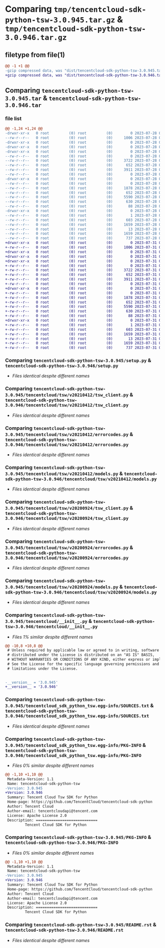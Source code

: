 # Comparing `tmp/tencentcloud-sdk-python-tsw-3.0.945.tar.gz` & `tmp/tencentcloud-sdk-python-tsw-3.0.946.tar.gz`

## filetype from file(1)

```diff
@@ -1 +1 @@
-gzip compressed data, was "dist/tencentcloud-sdk-python-tsw-3.0.945.tar", last modified: Fri Jul 28 00:38:52 2023, max compression
+gzip compressed data, was "dist/tencentcloud-sdk-python-tsw-3.0.946.tar", last modified: Mon Jul 31 00:39:09 2023, max compression
```

## Comparing `tencentcloud-sdk-python-tsw-3.0.945.tar` & `tencentcloud-sdk-python-tsw-3.0.946.tar`

### file list

```diff
@@ -1,24 +1,24 @@
-drwxr-xr-x   0 root         (0) root         (0)        0 2023-07-28 00:38:52.000000 tencentcloud-sdk-python-tsw-3.0.945/
--rw-r--r--   0 root         (0) root         (0)     1006 2023-07-28 00:38:52.000000 tencentcloud-sdk-python-tsw-3.0.945/setup.py
-drwxr-xr-x   0 root         (0) root         (0)        0 2023-07-28 00:38:52.000000 tencentcloud-sdk-python-tsw-3.0.945/tencentcloud/
-drwxr-xr-x   0 root         (0) root         (0)        0 2023-07-28 00:38:52.000000 tencentcloud-sdk-python-tsw-3.0.945/tencentcloud/tsw/
-drwxr-xr-x   0 root         (0) root         (0)        0 2023-07-28 00:38:52.000000 tencentcloud-sdk-python-tsw-3.0.945/tencentcloud/tsw/v20210412/
--rw-r--r--   0 root         (0) root         (0)        0 2023-07-28 00:38:52.000000 tencentcloud-sdk-python-tsw-3.0.945/tencentcloud/tsw/v20210412/__init__.py
--rw-r--r--   0 root         (0) root         (0)     3722 2023-07-28 00:38:52.000000 tencentcloud-sdk-python-tsw-3.0.945/tencentcloud/tsw/v20210412/tsw_client.py
--rw-r--r--   0 root         (0) root         (0)      652 2023-07-28 00:38:52.000000 tencentcloud-sdk-python-tsw-3.0.945/tencentcloud/tsw/v20210412/errorcodes.py
--rw-r--r--   0 root         (0) root         (0)     3911 2023-07-28 00:38:52.000000 tencentcloud-sdk-python-tsw-3.0.945/tencentcloud/tsw/v20210412/models.py
--rw-r--r--   0 root         (0) root         (0)        0 2023-07-28 00:38:52.000000 tencentcloud-sdk-python-tsw-3.0.945/tencentcloud/tsw/__init__.py
-drwxr-xr-x   0 root         (0) root         (0)        0 2023-07-28 00:38:52.000000 tencentcloud-sdk-python-tsw-3.0.945/tencentcloud/tsw/v20200924/
--rw-r--r--   0 root         (0) root         (0)        0 2023-07-28 00:38:52.000000 tencentcloud-sdk-python-tsw-3.0.945/tencentcloud/tsw/v20200924/__init__.py
--rw-r--r--   0 root         (0) root         (0)     1878 2023-07-28 00:38:52.000000 tencentcloud-sdk-python-tsw-3.0.945/tencentcloud/tsw/v20200924/tsw_client.py
--rw-r--r--   0 root         (0) root         (0)      652 2023-07-28 00:38:52.000000 tencentcloud-sdk-python-tsw-3.0.945/tencentcloud/tsw/v20200924/errorcodes.py
--rw-r--r--   0 root         (0) root         (0)     5590 2023-07-28 00:38:52.000000 tencentcloud-sdk-python-tsw-3.0.945/tencentcloud/tsw/v20200924/models.py
--rw-r--r--   0 root         (0) root         (0)      630 2023-07-28 00:38:52.000000 tencentcloud-sdk-python-tsw-3.0.945/tencentcloud/__init__.py
--rw-r--r--   0 root         (0) root         (0)       88 2023-07-28 00:38:52.000000 tencentcloud-sdk-python-tsw-3.0.945/setup.cfg
-drwxr-xr-x   0 root         (0) root         (0)        0 2023-07-28 00:38:52.000000 tencentcloud-sdk-python-tsw-3.0.945/tencentcloud_sdk_python_tsw.egg-info/
--rw-r--r--   0 root         (0) root         (0)        1 2023-07-28 00:38:52.000000 tencentcloud-sdk-python-tsw-3.0.945/tencentcloud_sdk_python_tsw.egg-info/dependency_links.txt
--rw-r--r--   0 root         (0) root         (0)      603 2023-07-28 00:38:52.000000 tencentcloud-sdk-python-tsw-3.0.945/tencentcloud_sdk_python_tsw.egg-info/SOURCES.txt
--rw-r--r--   0 root         (0) root         (0)     1659 2023-07-28 00:38:52.000000 tencentcloud-sdk-python-tsw-3.0.945/tencentcloud_sdk_python_tsw.egg-info/PKG-INFO
--rw-r--r--   0 root         (0) root         (0)       13 2023-07-28 00:38:52.000000 tencentcloud-sdk-python-tsw-3.0.945/tencentcloud_sdk_python_tsw.egg-info/top_level.txt
--rw-r--r--   0 root         (0) root         (0)     1659 2023-07-28 00:38:52.000000 tencentcloud-sdk-python-tsw-3.0.945/PKG-INFO
--rw-r--r--   0 root         (0) root         (0)      737 2023-07-28 00:38:52.000000 tencentcloud-sdk-python-tsw-3.0.945/README.rst
+drwxr-xr-x   0 root         (0) root         (0)        0 2023-07-31 00:39:09.000000 tencentcloud-sdk-python-tsw-3.0.946/
+-rw-r--r--   0 root         (0) root         (0)     1006 2023-07-31 00:39:09.000000 tencentcloud-sdk-python-tsw-3.0.946/setup.py
+drwxr-xr-x   0 root         (0) root         (0)        0 2023-07-31 00:39:09.000000 tencentcloud-sdk-python-tsw-3.0.946/tencentcloud/
+drwxr-xr-x   0 root         (0) root         (0)        0 2023-07-31 00:39:09.000000 tencentcloud-sdk-python-tsw-3.0.946/tencentcloud/tsw/
+drwxr-xr-x   0 root         (0) root         (0)        0 2023-07-31 00:39:09.000000 tencentcloud-sdk-python-tsw-3.0.946/tencentcloud/tsw/v20210412/
+-rw-r--r--   0 root         (0) root         (0)        0 2023-07-31 00:39:09.000000 tencentcloud-sdk-python-tsw-3.0.946/tencentcloud/tsw/v20210412/__init__.py
+-rw-r--r--   0 root         (0) root         (0)     3722 2023-07-31 00:39:09.000000 tencentcloud-sdk-python-tsw-3.0.946/tencentcloud/tsw/v20210412/tsw_client.py
+-rw-r--r--   0 root         (0) root         (0)      652 2023-07-31 00:39:09.000000 tencentcloud-sdk-python-tsw-3.0.946/tencentcloud/tsw/v20210412/errorcodes.py
+-rw-r--r--   0 root         (0) root         (0)     3911 2023-07-31 00:39:09.000000 tencentcloud-sdk-python-tsw-3.0.946/tencentcloud/tsw/v20210412/models.py
+-rw-r--r--   0 root         (0) root         (0)        0 2023-07-31 00:39:09.000000 tencentcloud-sdk-python-tsw-3.0.946/tencentcloud/tsw/__init__.py
+drwxr-xr-x   0 root         (0) root         (0)        0 2023-07-31 00:39:09.000000 tencentcloud-sdk-python-tsw-3.0.946/tencentcloud/tsw/v20200924/
+-rw-r--r--   0 root         (0) root         (0)        0 2023-07-31 00:39:09.000000 tencentcloud-sdk-python-tsw-3.0.946/tencentcloud/tsw/v20200924/__init__.py
+-rw-r--r--   0 root         (0) root         (0)     1878 2023-07-31 00:39:09.000000 tencentcloud-sdk-python-tsw-3.0.946/tencentcloud/tsw/v20200924/tsw_client.py
+-rw-r--r--   0 root         (0) root         (0)      652 2023-07-31 00:39:09.000000 tencentcloud-sdk-python-tsw-3.0.946/tencentcloud/tsw/v20200924/errorcodes.py
+-rw-r--r--   0 root         (0) root         (0)     5590 2023-07-31 00:39:09.000000 tencentcloud-sdk-python-tsw-3.0.946/tencentcloud/tsw/v20200924/models.py
+-rw-r--r--   0 root         (0) root         (0)      630 2023-07-31 00:39:09.000000 tencentcloud-sdk-python-tsw-3.0.946/tencentcloud/__init__.py
+-rw-r--r--   0 root         (0) root         (0)       88 2023-07-31 00:39:09.000000 tencentcloud-sdk-python-tsw-3.0.946/setup.cfg
+drwxr-xr-x   0 root         (0) root         (0)        0 2023-07-31 00:39:09.000000 tencentcloud-sdk-python-tsw-3.0.946/tencentcloud_sdk_python_tsw.egg-info/
+-rw-r--r--   0 root         (0) root         (0)        1 2023-07-31 00:39:09.000000 tencentcloud-sdk-python-tsw-3.0.946/tencentcloud_sdk_python_tsw.egg-info/dependency_links.txt
+-rw-r--r--   0 root         (0) root         (0)      603 2023-07-31 00:39:09.000000 tencentcloud-sdk-python-tsw-3.0.946/tencentcloud_sdk_python_tsw.egg-info/SOURCES.txt
+-rw-r--r--   0 root         (0) root         (0)     1659 2023-07-31 00:39:09.000000 tencentcloud-sdk-python-tsw-3.0.946/tencentcloud_sdk_python_tsw.egg-info/PKG-INFO
+-rw-r--r--   0 root         (0) root         (0)       13 2023-07-31 00:39:09.000000 tencentcloud-sdk-python-tsw-3.0.946/tencentcloud_sdk_python_tsw.egg-info/top_level.txt
+-rw-r--r--   0 root         (0) root         (0)     1659 2023-07-31 00:39:09.000000 tencentcloud-sdk-python-tsw-3.0.946/PKG-INFO
+-rw-r--r--   0 root         (0) root         (0)      737 2023-07-31 00:39:09.000000 tencentcloud-sdk-python-tsw-3.0.946/README.rst
```

### Comparing `tencentcloud-sdk-python-tsw-3.0.945/setup.py` & `tencentcloud-sdk-python-tsw-3.0.946/setup.py`

 * *Files identical despite different names*

### Comparing `tencentcloud-sdk-python-tsw-3.0.945/tencentcloud/tsw/v20210412/tsw_client.py` & `tencentcloud-sdk-python-tsw-3.0.946/tencentcloud/tsw/v20210412/tsw_client.py`

 * *Files identical despite different names*

### Comparing `tencentcloud-sdk-python-tsw-3.0.945/tencentcloud/tsw/v20210412/errorcodes.py` & `tencentcloud-sdk-python-tsw-3.0.946/tencentcloud/tsw/v20210412/errorcodes.py`

 * *Files identical despite different names*

### Comparing `tencentcloud-sdk-python-tsw-3.0.945/tencentcloud/tsw/v20210412/models.py` & `tencentcloud-sdk-python-tsw-3.0.946/tencentcloud/tsw/v20210412/models.py`

 * *Files identical despite different names*

### Comparing `tencentcloud-sdk-python-tsw-3.0.945/tencentcloud/tsw/v20200924/tsw_client.py` & `tencentcloud-sdk-python-tsw-3.0.946/tencentcloud/tsw/v20200924/tsw_client.py`

 * *Files identical despite different names*

### Comparing `tencentcloud-sdk-python-tsw-3.0.945/tencentcloud/tsw/v20200924/errorcodes.py` & `tencentcloud-sdk-python-tsw-3.0.946/tencentcloud/tsw/v20200924/errorcodes.py`

 * *Files identical despite different names*

### Comparing `tencentcloud-sdk-python-tsw-3.0.945/tencentcloud/tsw/v20200924/models.py` & `tencentcloud-sdk-python-tsw-3.0.946/tencentcloud/tsw/v20200924/models.py`

 * *Files identical despite different names*

### Comparing `tencentcloud-sdk-python-tsw-3.0.945/tencentcloud/__init__.py` & `tencentcloud-sdk-python-tsw-3.0.946/tencentcloud/__init__.py`

 * *Files 1% similar despite different names*

```diff
@@ -10,8 +10,8 @@
 # Unless required by applicable law or agreed to in writing, software
 # distributed under the License is distributed on an "AS IS" BASIS,
 # WITHOUT WARRANTIES OR CONDITIONS OF ANY KIND, either express or implied.
 # See the License for the specific language governing permissions and
 # limitations under the License.
 
 
-__version__ = '3.0.945'
+__version__ = '3.0.946'
```

### Comparing `tencentcloud-sdk-python-tsw-3.0.945/tencentcloud_sdk_python_tsw.egg-info/SOURCES.txt` & `tencentcloud-sdk-python-tsw-3.0.946/tencentcloud_sdk_python_tsw.egg-info/SOURCES.txt`

 * *Files identical despite different names*

### Comparing `tencentcloud-sdk-python-tsw-3.0.945/tencentcloud_sdk_python_tsw.egg-info/PKG-INFO` & `tencentcloud-sdk-python-tsw-3.0.946/tencentcloud_sdk_python_tsw.egg-info/PKG-INFO`

 * *Files 0% similar despite different names*

```diff
@@ -1,10 +1,10 @@
 Metadata-Version: 1.1
 Name: tencentcloud-sdk-python-tsw
-Version: 3.0.945
+Version: 3.0.946
 Summary: Tencent Cloud Tsw SDK for Python
 Home-page: https://github.com/TencentCloud/tencentcloud-sdk-python
 Author: Tencent Cloud
 Author-email: tencentcloudapi@tencent.com
 License: Apache License 2.0
 Description: ============================
         Tencent Cloud SDK for Python
```

### Comparing `tencentcloud-sdk-python-tsw-3.0.945/PKG-INFO` & `tencentcloud-sdk-python-tsw-3.0.946/PKG-INFO`

 * *Files 0% similar despite different names*

```diff
@@ -1,10 +1,10 @@
 Metadata-Version: 1.1
 Name: tencentcloud-sdk-python-tsw
-Version: 3.0.945
+Version: 3.0.946
 Summary: Tencent Cloud Tsw SDK for Python
 Home-page: https://github.com/TencentCloud/tencentcloud-sdk-python
 Author: Tencent Cloud
 Author-email: tencentcloudapi@tencent.com
 License: Apache License 2.0
 Description: ============================
         Tencent Cloud SDK for Python
```

### Comparing `tencentcloud-sdk-python-tsw-3.0.945/README.rst` & `tencentcloud-sdk-python-tsw-3.0.946/README.rst`

 * *Files identical despite different names*

